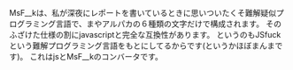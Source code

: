 MsF__kは、私が深夜にレポートを書いているときに思いついたくそ難解疑似プログラミング言語で、まやアルパカの６種類の文字だけで構成されます。
そのふざけた仕様の割にjavascriptと完全な互換性があります。
というのもJSfuckという難解プログラミング言語をもとにしてるからです(というかほぼまんまです)。
これはjsとMsF__kのコンバータです。

